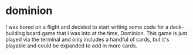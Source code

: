 # dominion
I was bored on a flight and decided to start writing some code for a deck-building board game that I was into at the time, Dominion. This game is just played via the terminal and only includes a handful of cards, but it's playable and could be expanded to add in more cards.
